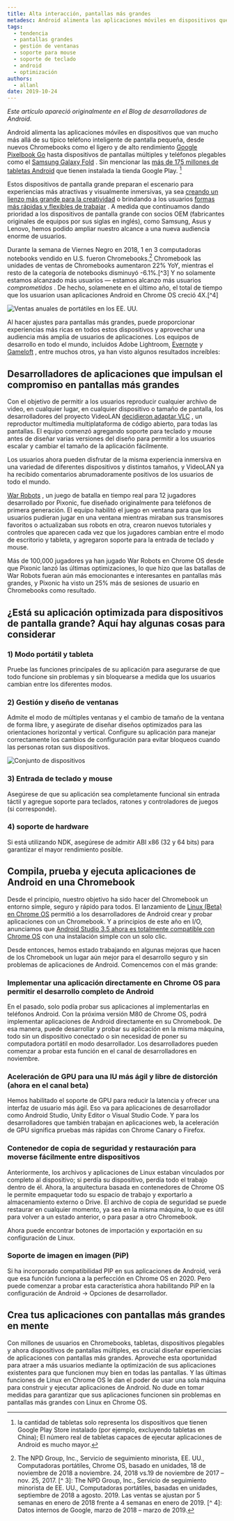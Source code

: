 ```yaml
---
title: Alta interacción, pantallas más grandes
metadesc: Android alimenta las aplicaciones móviles en dispositivos que van mucho más allá de su típico teléfono inteligente de pantalla pequeña.
tags:
  - tendencia
  - pantallas grandes
  - gestión de ventanas
  - soporte para mouse
  - soporte de teclado
  - android
  - optimización
authors:
  - allanl
date: 2019-10-24
---
```


_Este artículo apareció originalmente en el Blog de desarrolladores de Android._

Android alimenta las aplicaciones móviles en dispositivos que van mucho más allá de su típico teléfono inteligente de pantalla pequeña, desde nuevos Chromebooks como el ligero y de alto rendimiento [Google Pixelbook Go](https://store.google.com/us/product/pixelbook_go) hasta dispositivos de pantallas múltiples y teléfonos plegables como el [Samsung Galaxy Fold](https://www.samsung.com/us/mobile/galaxy-fold/) . Sin mencionar las [más de 175 millones de tabletas Android](/%7B%7Blocale.code%7D%7D/posts/expand-your-app-beyond-mobile-to-reach-android-users-at-large) que tienen instalada la tienda Google Play. [^ 1]

[^ 1]: la cantidad de tabletas solo representa los dispositivos que tienen Google Play Store instalado (por ejemplo, excluyendo tabletas en China); El número real de tabletas capaces de ejecutar aplicaciones de Android es mucho mayor.

Estos dispositivos de pantalla grande preparan el escenario para experiencias más atractivas y visualmente inmersivas, ya sea [creando un lienzo más grande para la creatividad](/%7B%7Blocale.code%7D%7D/stories/concepts) o brindando a los usuarios [formas más rápidas y flexibles de trabajar](/%7B%7Blocale.code%7D%7D/stories/infinite-painter) . A medida que continuamos dando prioridad a los dispositivos de pantalla grande con socios OEM (fabricantes originales de equipos por sus siglas en inglés), como Samsung, Asus y Lenovo, hemos podido ampliar nuestro alcance a una nueva audiencia enorme de usuarios.

Durante la semana de Viernes Negro en 2018, 1 en 3 computadoras notebooks vendido en U.S. fueron Chromebooks.[^2] Chromebook las unidades de ventas de Chromebooks aumentaron 22% YoY, mientras el resto de la categoría de notebooks disminuyó -6.1%.[^3] Y no solamente estamos alcanzado más usuarios — estamos alcanzo más usuarios _comprometidos_ . De hecho, solamenete en el último año, el total de tiempo que los usuarion usan aplicaciones Android en Chrome OS creció 4X.[^4]

[^ 2]: The NPD Group, Inc., Servicio de seguimiento minorista, EE. UU., Computadoras portátiles, Chrome OS, basado en unidades, 18 de noviembre de 2018 a noviembre. 24, 2018 vs.19 de noviembre de 2017 – nov. 25, 2017. [^ 3]: The NPD Group, Inc., Servicio de seguimiento minorista de EE. UU., Computadoras portátiles, basadas en unidades, septiembre de 2018 a agosto. 2019. Las ventas se ajustan por 5 semanas en enero de 2018 frente a 4 semanas en enero de 2019. [^ 4]: Datos internos de Google, marzo de 2018 – marzo de 2019.

![Ventas anuales de portátiles en los EE. UU.](/images/posts/high-engagement-larger-screens-how/yoy-notebook-sales.gif)

Al hacer ajustes para pantallas más grandes, puede proporcionar experiencias más ricas en todos estos dispositivos y aprovechar una audiencia más amplia de usuarios de aplicaciones. Los equipos de desarrollo en todo el mundo, incluidos Adobe Lightroom, [Evernote](/%7B%7Blocale.code%7D%7D/stories/evernote) y [Gameloft](/%7B%7Blocale.code%7D%7D/stories/asphalt-8) , entre muchos otros, ya han visto algunos resultados increíbles:

## Desarrolladores de aplicaciones que impulsan el compromiso en pantallas más grandes

Con el objetivo de permitir a los usuarios reproducir cualquier archivo de video, en cualquier lugar, en cualquier dispositivo o tamaño de pantalla, los desarrolladores del proyecto VideoLAN [decidieron adaptar VLC](/%7B%7Blocale.code%7D%7D/stories/vlc) , un reproductor multimedia multiplataforma de código abierto, para todas las pantallas. El equipo comenzó agregando soporte para teclado y mouse antes de diseñar varias versiones del diseño para permitir a los usuarios escalar y cambiar el tamaño de la aplicación fácilmente.

Los usuarios ahora pueden disfrutar de la misma experiencia inmersiva en una variedad de diferentes dispositivos y distintos tamaños, y VideoLAN ya ha recibido comentarios abrumadoramente positivos de los usuarios de todo el mundo.

[War Robots](/%7B%7Blocale.code%7D%7D/stories/war-robots) , un juego de batalla en tiempo real para 12 jugadores desarrollado por Pixonic, fue diseñado originalmente para teléfonos de primera generación. El equipo habilitó el juego en ventana para que los usuarios pudieran jugar en una ventana mientras miraban sus transmisores favoritos o actualizaban sus robots en otra, crearon nuevos tutoriales y controles que aparecen cada vez que los jugadores cambian entre el modo de escritorio y tableta, y agregaron soporte para la entrada de teclado y mouse.

Más de 100,000 jugadores ya han jugado War Robots en Chrome OS desde que Pixonic lanzó las últimas optimizaciones, lo que hizo que las batallas de War Robots fueran aún más emocionantes e interesantes en pantallas más grandes, y Pixonic ha visto un 25% más de sesiones de usuario en Chromebooks como resultado.

## ¿Está su aplicación optimizada para dispositivos de pantalla grande? Aquí hay algunas cosas para considerar

### 1) Modo portátil y tableta

Pruebe las funciones principales de su aplicación para asegurarse de que todo funcione sin problemas y sin bloquearse a medida que los usuarios cambian entre los diferentes modos.

### 2) Gestión y diseño de ventanas

Admite el modo de múltiples ventanas y el cambio de tamaño de la ventana de forma libre, y asegúrate de diseñar diseños optimizados para las orientaciones horizontal y vertical. Configure su aplicación para manejar correctamente los cambios de configuración para evitar bloqueos cuando las personas rotan sus dispositivos.

![Conjunto de dispositivos](/images/posts/high-engagement-larger-screens-how/suite-of-devices.png)

### 3) Entrada de teclado y mouse

Asegúrese de que su aplicación sea completamente funcional sin entrada táctil y agregue soporte para teclados, ratones y controladores de juegos (si corresponde).

### 4) soporte de hardware

Si está utilizando NDK, asegúrese de admitir ABI x86 (32 y 64 bits) para garantizar el mayor rendimiento posible.

## Compila, prueba y ejecuta aplicaciones de Android en una Chromebook

Desde el principio, nuestro objetivo ha sido hacer del Chromebook un entorno simple, seguro y rápido para todos. El lanzamiento de [Linux (Beta) en Chrome OS](/%7B%7Blocale.code%7D%7D/linux) permitió a los desarrolladores de Android crear y probar aplicaciones con un Chromebook. Y a principios de este año en I/O, anunciamos que [Android Studio 3.5 ahora es totalmente compatible con Chrome OS](/%7B%7Blocale.code%7D%7D/posts/chromeos-io-19) con una instalación simple con un solo clic.

Desde entonces, hemos estado trabajando en algunas mejoras que hacen de los Chromebook un lugar aún mejor para el desarrollo seguro y sin problemas de aplicaciones de Android. Comencemos con el más grande:

### Implementar una aplicación directamente en Chrome OS para permitir el desarrollo completo de Android

En el pasado, solo podía probar sus aplicaciones al implementarlas en teléfonos Android. Con la próxima versión M80 de Chrome OS, podrá implementar aplicaciones de Android directamente en su Chromebook. De esa manera, puede desarrollar y probar su aplicación en la misma máquina, todo sin un dispositivo conectado o sin necesidad de poner su computadora portátil en modo desarrollador. Los desarrolladores pueden comenzar a probar esta función en el canal de desarrolladores en noviembre.

### Aceleración de GPU para una IU más ágil y libre de distorción (ahora en el canal beta)

Hemos habilitado el soporte de GPU para reducir la latencia y ofrecer una interfaz de usuario más ágil. Eso va para aplicaciones de desarrollador como Android Studio, Unity Editor o Visual Studio Code. Y para los desarrolladores que también trabajan en aplicaciones web, la aceleración de GPU significa pruebas más rápidas con Chrome Canary o Firefox.

### Contenedor de copia de seguridad y restauración para moverse fácilmente entre dispositivos

Anteriormente, los archivos y aplicaciones de Linux estaban vinculados por completo al dispositivo; si perdía su dispositivo, perdía todo el trabajo dentro de él. Ahora, la arquitectura basada en contenedores de Chrome OS le permite empaquetar todo su espacio de trabajo y exportarlo a almacenamiento externo o Drive. El archivo de copia de seguridad se puede restaurar en cualquier momento, ya sea en la misma máquina, lo que es útil para volver a un estado anterior, o para pasar a otro Chromebook.

Ahora puede encontrar botones de importación y exportación en su configuración de Linux.

### Soporte de imagen en imagen (PiP)

Si ha incorporado compatibilidad PIP en sus aplicaciones de Android, verá que esa función funciona a la perfección en Chrome OS en 2020. Pero puede comenzar a probar esta característica ahora habilitando PiP en la configuración de Android → Opciones de desarrollador.

## Crea tus aplicaciones con pantallas más grandes en mente

Con millones de usuarios en Chromebooks, tabletas, dispositivos plegables y ahora dispositivos de pantallas múltiples, es crucial diseñar experiencias de aplicaciones con pantallas más grandes. Aproveche esta oportunidad para atraer a más usuarios mediante la optimización de sus aplicaciones existentes para que funcionen muy bien en todas las pantallas. Y las últimas funciones de Linux en Chrome OS le dan el poder de usar una sola máquina para construir y ejecutar aplicaciones de Android. No dude en tomar medidas para garantizar que sus aplicaciones funcionen sin problemas en pantallas más grandes con Linux en Chrome OS.
